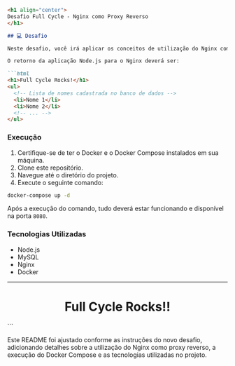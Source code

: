 ```markdown
<h1 align="center">
Desafio Full Cycle - Nginx como Proxy Reverso
</h1>

## 💻 Desafio

Neste desafio, você irá aplicar os conceitos de utilização do Nginx como proxy reverso. A ideia central é que, ao acessar o Nginx, ele fará uma chamada para nossa aplicação Node.js. Essa aplicação, por sua vez, adicionará um registro em nosso banco de dados MySQL, cadastrando um nome na tabela people.

O retorno da aplicação Node.js para o Nginx deverá ser:

```html
<h1>Full Cycle Rocks!</h1>
<ul>
  <!-- Lista de nomes cadastrada no banco de dados -->
  <li>Nome 1</li>
  <li>Nome 2</li>
  <!-- ... -->
</ul>
```

### Execução

1. Certifique-se de ter o Docker e o Docker Compose instalados em sua máquina.
2. Clone este repositório.
3. Navegue até o diretório do projeto.
4. Execute o seguinte comando:

```bash
docker-compose up -d
```

Após a execução do comando, tudo deverá estar funcionando e disponível na porta `8080`.

### Tecnologias Utilizadas

- Node.js
- MySQL
- Nginx
- Docker

---

<h1 align="center">
Full Cycle Rocks!!
</h1>
```

Este README foi ajustado conforme as instruções do novo desafio, adicionando detalhes sobre a utilização do Nginx como proxy reverso, a execução do Docker Compose e as tecnologias utilizadas no projeto.